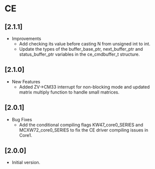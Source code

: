 # CE

## [2.1.1]

- Improvements
  - Add checking its value before casting N from unsigned int to int.
  - Update the types of the buffer_base_ptr, next_buffer_ptr and status_buffer_ptr
    variables in the ce_cmdbuffer_t structure.

## [2.1.0]

- New Features
  - Added ZV->CM33 interrupt for non-blocking mode and updated matrix multiply
    function to handle small matrices.

## [2.0.1]

- Bug Fixes
  - Add the conditional compiling flags KW47_core0_SERIES and MCXW72_core0_SERIES
    to fix the CE driver compiling issues in Core1.

## [2.0.0]

- Initial version.
